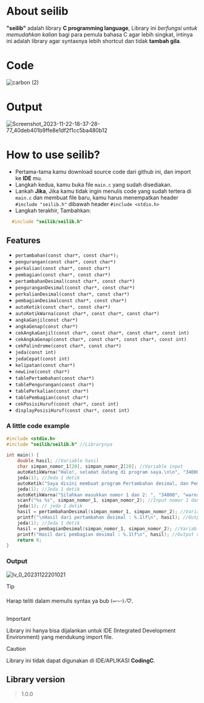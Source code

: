 # About seilib
**"seilib"** adalah library **C programming language**, Library ini *berfungsi untuk memudahkan kalian* bagi para pemula bahasa C agar lebih singkat, intinya ini adalah library agar syntaxnya lebih shortcut dan tidak **tambah gila**.
# Code
![carbon (2)](https://github.com/Sei-malvagio/seilib/assets/145441542/f3b52fb4-5224-4c1d-a3e9-043053bbd5ce)
# Output
![Screenshot_2023-11-22-18-37-28-77_40deb401b9ffe8e1df2f1cc5ba480b12](https://github.com/Sei-malvagio/seilib/assets/145441542/9395a09f-c2f2-4e5f-a33c-465c524fe43a)
# How to use seilib?
- Pertama-tama kamu download source code dari github ini, dan import ke **IDE** mu.
- Langkah kedua, kamu buka file ```main.c``` yang sudah disediakan.
- Lankah **Jika**, Jika kamu tidak ingin menulis code yang sudah tertera di ```main.c``` dan membuat file baru, kamu harus menempatkan header ```#include "seilib.h"``` dibawah header ```#include <stdio.h>```
- Langkah terakhir, Tambahkan:
```c
  #include "seilib/seilib.h"
  ```

## Features
- ```pertambahan(const char*, const char*);```
- ```pengurangan(const char*, const char*)```
- ```perkalian(const char*, const char*)```
- ```pembagian(const char*, const char*)```
- ```pertambahanDesimal(const char*, const char*)```
- ```penguranganDesimal(const char*, const char*)```
- ```perkalianDesimal(const char*, const char*)```
- ```pembagianDesimalconst char*, const char*)```
- ```autoKetik(const char*, const char*)```
- ```autoKetikWarna(const char*, const char*, const char*)```
- ```angkaGanjilconst char*)```
- ```angkaGenap(const char*)```
- ```cekAngkaGanjil(const char*, const char*, const char*, const int)```
- ```cekAngkaGenap(const char*, const char*, const char*, const int)```
- ```cekPalindrome(const char*, const char*)```
- ```jeda(const int)```
- ```jedaCepat(const int)```
- ```kelipatan(const char*)```
- ```newLine(const char*)```
- ```tablePertambahan(const char*)```
- ```tablePengurangan(const char*)```
- ```tablePerkalian(const char*)```
- ```tablePembagian(const char*)```
- ```cekPosisiHuruf(const char*, const int)```
- ```displayPosisiHuruf(const char*, const int)```

### A little code example
```c
#include <stdio.h>
#include "seilib/seilib.h" //Librarynya

int main() {
    double hasil; //Variable hasil
    char simpan_nomor_1[20], simpan_nomor_2[20]; //Variable input
    autoKetikWarna("Halo!, selamat datang di program saya.\n\n", "34000", "warnaBiru"); //biar kece
    jeda(1); //Jeda 1 detik
    autoKetik("Saya disini membuat program Pertambahan desimal, dan Pembagian desimal\n\n", "34000");
    jeda(1); //Jeda 1 detik
    autoKetikWarna("Silahkan masukkan nomor 1 dan 2: ", "34000", "warnaAqua");
    scanf("%s %s", simpan_nomor_1, simpan_nomor_2); //Input nomor 1 dan 2
    jeda(1); // jeda 1 detik
    hasil = pertambahanDesimal(simpan_nomor_1, simpan_nomor_2); //Variable hasil untuk pertambahan
    printf("\nHasil dari pertambahan desimal : %.1lf\n", hasil); //Output variable hasil
    jeda(1); //Jeda 1 detik
    hasil = pembagianDesimal(simpan_nomor_1, simpan_nomor_2); //Variable hasil untuk Pengurangan
    printf("Hasil dari pembagian desimal : %.1lf\n", hasil); //Output variable hasil
    return 0;
}
```
### Output
![lv_0_20231122201021](https://github.com/Sei-malvagio/seilib/assets/145441542/3df8b6c9-1519-41b0-828e-e44ad077a267)

> [!TIP]
> Harap teliti dalam memulis syntax ya bub ꒰⁠⑅⁠ᵕ⁠༚⁠ᵕ⁠꒱⁠˖⁠♡.

> [!IMPORTANT]
> Library ini hanya bisa dijalankan untuk IDE (Integrated Development Environment) yang mendukung import file.

> [!CAUTION]
> Library ini tidak dapat digunakan di IDE/APLIKASI **CodingC**.

## Library version
> 1.0.0
